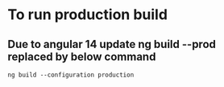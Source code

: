# To run production build 
## Due to angular 14 update ng build --prod replaced by below command
`ng build --configuration production`
